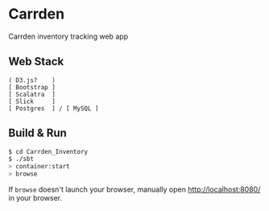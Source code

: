 Carrden
=======

Carrden inventory tracking web app


Web Stack
---------

    ( D3.js?    )
    [ Bootstrap ]
    [ Scalatra  ]
    [ Slick     ]
    [ Postgres  ] / [ MySQL ]


Build & Run
-----------

```sh
$ cd Carrden_Inventory
$ ./sbt
> container:start
> browse
```

If `browse` doesn't launch your browser, manually open [http://localhost:8080/](http://localhost:8080/) in your browser.
